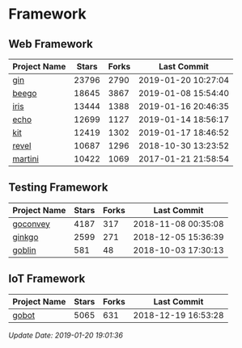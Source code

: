 # Framework

## Web Framework

| Project Name | Stars | Forks | Last Commit |
| ------------ | ----- | ----- | ----------- |
| [gin](https://github.com/gin-gonic/gin) | 23796 | 2790 | 2019-01-20 10:27:04 |
| [beego](https://github.com/astaxie/beego) | 18645 | 3867 | 2019-01-08 15:54:40 |
| [iris](https://github.com/kataras/iris) | 13444 | 1388 | 2019-01-16 20:46:35 |
| [echo](https://github.com/labstack/echo) | 12699 | 1127 | 2019-01-14 18:56:17 |
| [kit](https://github.com/go-kit/kit) | 12419 | 1302 | 2019-01-17 18:46:52 |
| [revel](https://github.com/revel/revel) | 10687 | 1296 | 2018-10-30 13:23:52 |
| [martini](https://github.com/go-martini/martini) | 10422 | 1069 | 2017-01-21 21:58:54 |

## Testing Framework

| Project Name | Stars | Forks | Last Commit |
| ------------ | ----- | ----- | ----------- |
| [goconvey](https://github.com/smartystreets/goconvey) | 4187 | 317 | 2018-11-08 00:35:08 |
| [ginkgo](https://github.com/onsi/ginkgo) | 2599 | 271 | 2018-12-05 15:36:39 |
| [goblin](https://github.com/franela/goblin) | 581 | 48 | 2018-10-03 17:30:13 |

## IoT Framework

| Project Name | Stars | Forks | Last Commit |
| ------------ | ----- | ----- | ----------- |
| [gobot](https://github.com/hybridgroup/gobot) | 5065 | 631 | 2018-12-19 16:53:28 |

*Update Date: 2019-01-20 19:01:36*